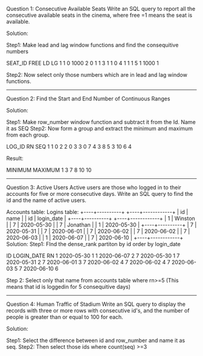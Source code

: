 Question 1: Consecutive Available Seats
Write an SQL query to report all the consecutive available seats in the cinema, where free =1 means the seat is available.

Solution:

Step1: Make lead and lag window functions and find the consequitive numbers

SEAT_ID	FREE	LD	LG
1	      1	    0	  1000
2	      0	    1	  1
3	      1	    1	  0
4	      1	    1	  1
5	      1	  1000	1

Step2: Now select only those numbers which are in lead and lag window functions.

-------------------------

Question 2: Find the Start and End Number of Continuous Ranges

Solution:

Step1: Make row_number window function and subtract it from the Id. Name it as SEQ
Step2: Now form a group and extract the minimum and maximum from each group.

LOG_ID	RN	SEQ
1	      1	  0
2	      2	  0
3	      3	  0
7	      4	  3
8	      5	  3
10	    6	  4

Result:

MINIMUM	MAXIMUM
1	        3
7	        8
10	      10

--------------------------

Question 3: Active Users
Active users are those who logged in to their accounts for five or more consecutive days. Write an SQL query to find the id and the name of active users.


Accounts table:                 Logins table:
+----+----------+               +----+------------+
| id | name     |               | id | login_date |
+----+----------+               +----+------------+
| 1  | Winston  |               | 7  | 2020-05-30 |
| 7  | Jonathan |               | 1  | 2020-05-30 |
+----+----------+               | 7  | 2020-05-31 |
                                | 7  | 2020-06-01 |
                                | 7  | 2020-06-02 |
                                | 7  | 2020-06-02 |
                                | 7  | 2020-06-03 |
                                | 1  | 2020-06-07 |
                                | 7  | 2020-06-10 |
                                +----+------------+
Solution:
Step1: FInd the dense_rank partiton by id order by login_date

ID	LOGIN_DATE	RN
1	2020-05-30	  1
1	2020-06-07	  2
7	2020-05-30	  1
7	2020-05-31	  2
7	2020-06-01	  3
7	2020-06-02	  4
7	2020-06-02	  4
7	2020-06-03	  5
7	2020-06-10	  6

Step 2: Select only that name from accounts table where rn>=5 (This means that id is loggedin for 5 consequitive days)

-----------

Question 4: Human Traffic of Stadium
Write an SQL query to display the records with three or more rows with consecutive id's, and the number of people is greater than or equal to 100 for each.

Solution:

Step1: Select the difference between id and row_number and name it as seq.
Step2: Then select those ids where count(seq) >=3

                                
